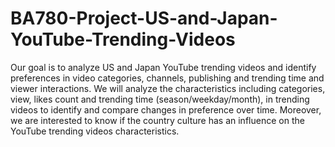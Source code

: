 # BA780-Project-US-and-Japan-YouTube-Trending-Videos
Our goal is to analyze US and Japan YouTube trending videos and identify preferences in video categories, channels, publishing and trending time and viewer interactions. We will analyze the characteristics including categories, view, likes count and trending time (season/weekday/month), in trending videos to identify and compare changes in preference over time. Moreover, we are interested to know if the country culture has an influence on the YouTube trending videos characteristics.
